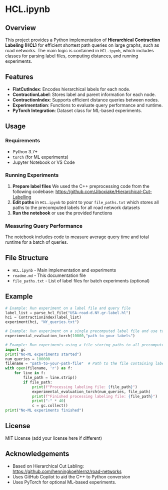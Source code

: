 # HCL.ipynb

## Overview

This project provides a Python implementation of **Hierarchical Contraction Labeling (HCL)** for efficient shortest path queries on large graphs, such as road networks. The main logic is contained in `HCL.ipynb`, which includes classes for parsing label files, computing distances, and running experiments.

## Features

- **FlatCutIndex**: Encodes hierarchical labels for each node.
- **ContractionLabel**: Stores label and parent information for each node.
- **ContractionIndex**: Supports efficient distance queries between nodes.
- **Experimentation**: Functions to evaluate query performance and runtime.
- **PyTorch Integration**: Dataset class for ML-based experiments.

## Usage

### Requirements

- Python 3.7+
- `torch` (for ML experiments)
- Jupyter Notebook or VS Code

### Running Experiments

1. **Prepare label files** We used the C++ preprocessing code from the following codebase: https://github.com/Jiboxiake/Hierarchical-Cut-Labelling
2. **Edit paths** in `HCL.ipynb` to point to your `file_paths.txt` which stores all paths to the precomputed labels for all road network datasets
3. **Run the notebook** or use the provided functions

### Measuring Query Performance

The notebook includes code to measure average query time and total runtime for a batch of queries.

## File Structure

- `HCL.ipynb` - Main implementation and experiments
- `readme.md` - This documentation file
- `file_paths.txt` - List of label files for batch experiments (optional)

## Example
```python
# Example: Run experiment on a label file and query file
label_list = parse_hcl_file("USA-road-d.NY.gr-label.hl")
hci = ContractionIndex(label_list)
experiment(hci, "NY_queries.txt")
```
```python
# Example: Run experiment on a single precomputed label file and use torch-generated queries
experimental_evaluation_torch(10000,"path-to-your-labels")
```
```python
# Example: Run experiments using a file storing paths to all precomputed labels
import gc
print("No-ML experiments started")
num_queries = 100000
filename = "path-to-your-path-file"  # Path to the file containing labeling files
with open(filename, 'r') as f:
    for line in f:
        file_path = line.strip()
        if file_path:
            print(f"Processing labeling file: {file_path}")
            experimental_evaluation_torch(num_queries, file_path)
            print(f"Finished processing labeling file: {file_path}")
            print("-" * 40)
            c = gc.collect()
print("No-ML experiments finished")
```

## License

MIT License (add your license here if different)

## Acknowledgements

- Based on Hierarchical Cut Labling: https://github.com/henningkoehlernz/road-networks
- Uses GitHub Copilot to aid the C++ to Python conversion
- Uses PyTorch for optional ML-based experiments.
